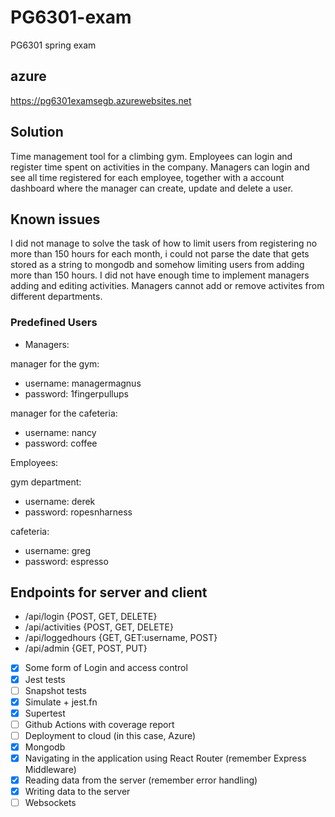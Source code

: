 # PG6301-exam

PG6301 spring exam

## azure
https://pg6301examsegb.azurewebsites.net

## Solution
Time management tool for a climbing gym.
Employees can login and register time spent on activities in the company.
Managers can login and see all time registered for each employee, together with
a account dashboard where the manager can create, update and delete a user.

## Known issues
I did not manage to solve the task of how to limit users from registering
no more than 150 hours for each month, i could not parse the date that gets stored as a
string to mongodb and somehow limiting users from adding more than 150 hours.
I did not have enough time to implement managers adding and editing activities.
Managers cannot add or remove activites from different departments.

### Predefined Users
* Managers:

 manager for the gym:
- username: managermagnus
- password: 1fingerpullups

 manager for the cafeteria:
- username: nancy
- password: coffee

Employees:

 gym department:
- username: derek
- password: ropesnharness

cafeteria:
- username: greg
- password: espresso

## Endpoints for server and client
* /api/login {POST, GET, DELETE}
* /api/activities {POST, GET, DELETE}
* /api/loggedhours {GET, GET:username, POST}
* /api/admin {GET, POST, PUT}


* [x] Some form of Login and access control
* [x] Jest tests
 * [ ] Snapshot tests
 * [x] Simulate + jest.fn
 * [x] Supertest
* [ ] Github Actions with coverage report
* [ ] Deployment to cloud (in this case, Azure)
* [x] Mongodb
* [x] Navigating in the application using React Router (remember Express Middleware)
* [x] Reading data from the server (remember error handling)
* [x] Writing data to the server
* [ ] Websockets
